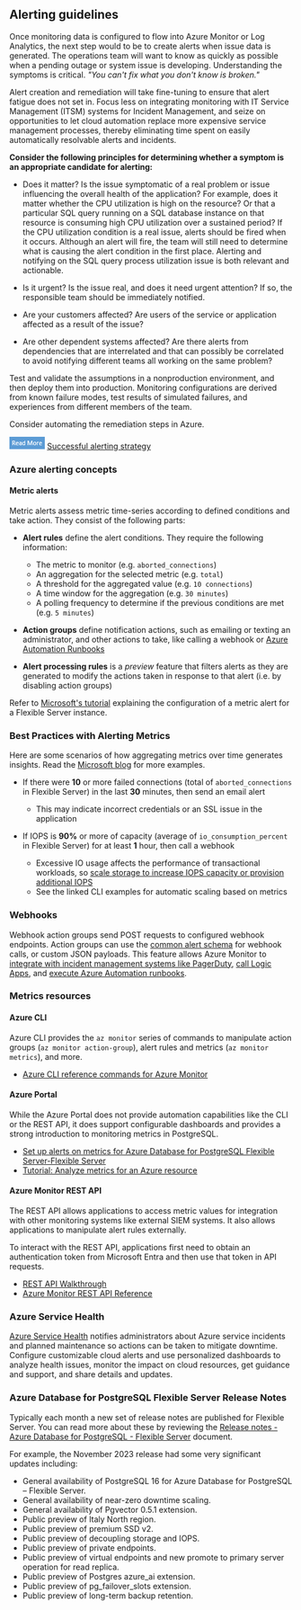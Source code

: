## Alerting guidelines

Once monitoring data is configured to flow into Azure Monitor or Log Analytics, the next step would to be to create alerts when issue data is generated. The operations team will want to know as quickly as possible when a pending outage or system issue is developing. Understanding the symptoms is critical. *"You can't fix what you don't know is broken."*

Alert creation and remediation will take fine-tuning to ensure that alert fatigue does not set in. Focus less on integrating monitoring with IT Service Management (ITSM) systems for Incident Management, and seize on opportunities to let cloud automation replace more expensive service management processes, thereby eliminating time spent on easily automatically resolvable alerts and incidents.

**Consider the following principles for determining whether a symptom is an appropriate candidate for alerting:**

- Does it matter? Is the issue symptomatic of a real problem or issue influencing the overall health of the application? For example, does it matter whether the CPU utilization is high on the resource? Or that a particular SQL query running on a SQL database instance on that resource is consuming high CPU utilization over a sustained period? If the CPU utilization condition is a real issue, alerts should be fired when it occurs.  Although an alert will fire, the team will still need to determine what is causing the alert condition in the first place. Alerting and notifying on the SQL query process utilization issue is both relevant and actionable.

- Is it urgent? Is the issue real, and does it need urgent attention? If so, the responsible team should be immediately notified.

- Are your customers affected? Are users of the service or application affected as a result of the issue?

- Are other dependent systems affected? Are there alerts from dependencies that are interrelated and that can possibly be correlated to avoid notifying different teams all working on the same problem?

Test and validate the assumptions in a nonproduction environment, and then deploy them into production. Monitoring configurations are derived from known failure modes, test results of simulated failures, and experiences from different members of the team.

Consider automating the remediation steps in Azure.

![Read more icon](media/read-more.png "Read more")  [Successful alerting strategy](https://learn.microsoft.com/azure/cloud-adoption-framework/manage/monitor/response#successful-alerting-strategy)

### Azure alerting concepts

#### Metric alerts

Metric alerts assess metric time-series according to defined conditions and take action. They consist of the following parts:

- **Alert rules** define the alert conditions. They require the following information:
  - The metric to monitor (e.g. `aborted_connections`)
  - An aggregation for the selected metric (e.g. `total`)
  - A threshold for the aggregated value (e.g. `10 connections`)
  - A time window for the aggregation (e.g. `30 minutes`)
  - A polling frequency to determine if the previous conditions are met (e.g. `5 minutes`)

- **Action groups** define notification actions, such as emailing or texting an administrator, and other actions to take, like calling a webhook or [Azure Automation Runbooks](https://learn.microsoft.com/azure/automation/automation-runbook-types)

- **Alert processing rules** is a *preview* feature that filters alerts as they are generated to modify the actions taken in response to that alert (i.e. by disabling action groups)

Refer to [Microsoft's tutorial](https://learn.microsoft.com/azure/postgresql/flexible-server/howto-alert-on-metrics) explaining the configuration of a metric alert for a Flexible Server instance.

### Best Practices with Alerting Metrics

Here are some scenarios of how aggregating metrics over time generates insights. Read the [Microsoft blog](https://azure.microsoft.com/blog/best-practices-for-alerting-on-metrics-with-azure-database-for-PostgreSQL-monitoring/) for more examples.

- If there were **10** or more failed connections (total of `aborted_connections` in Flexible Server) in the last **30** minutes, then send an email alert
  - This may indicate incorrect credentials or an SSL issue in the application

- If IOPS is **90%** or more of capacity (average of `io_consumption_percent` in Flexible Server) for at least **1** hour, then call a webhook
  - Excessive IO usage affects the performance of transactional workloads, so [scale storage to increase IOPS capacity or provision additional IOPS](https://learn.microsoft.com/azure/postgresql/flexible-server/concepts-compute-storage)
  - See the linked CLI examples for automatic scaling based on metrics

### Webhooks

Webhook action groups send POST requests to configured webhook endpoints. Action groups can use the [common alert schema](https://learn.microsoft.com/azure/azure-monitor/alerts/alerts-common-schema) for webhook calls, or custom JSON payloads. This feature allows Azure Monitor to [integrate with incident management systems like PagerDuty](https://www.pagerduty.com/docs/guides/azure-integration-guide/), [call Logic Apps](https://learn.microsoft.com/azure/connectors/connectors-native-webhook), and [execute Azure Automation runbooks](https://learn.microsoft.com/azure/automation/automation-webhooks).

### Metrics resources

#### Azure CLI

Azure CLI provides the `az monitor` series of commands to manipulate action groups (`az monitor action-group`), alert rules and metrics (`az monitor metrics`), and more.

- [Azure CLI reference commands for Azure Monitor](https://learn.microsoft.com/cli/azure/azure-cli-reference-for-monitor)

#### Azure Portal

While the Azure Portal does not provide automation capabilities like the CLI or the REST API, it does support configurable dashboards and provides a strong introduction to monitoring metrics in PostgreSQL.

- [Set up alerts on metrics for Azure Database for PostgreSQL Flexible Server-Flexible Server](https://learn.microsoft.com/azure/postgresql/flexible-server/howto-alert-on-metrics)
- [Tutorial: Analyze metrics for an Azure resource](https://learn.microsoft.com/azure/azure-monitor/essentials/tutorial-metrics)

#### Azure Monitor REST API

The REST API allows applications to access metric values for integration with other monitoring systems like external SIEM systems. It also allows applications to manipulate alert rules externally.

To interact with the REST API, applications first need to obtain an authentication token from Microsoft Entra and then use that token in API requests.

- [REST API Walkthrough](https://learn.microsoft.com/azure/azure-monitor/essentials/rest-api-walkthrough)
- [Azure Monitor REST API Reference](https://learn.microsoft.com/rest/api/monitor/)

### Azure Service Health

[Azure Service Health](https://azure.microsoft.com/features/service-health/) notifies administrators about Azure service incidents and planned maintenance so actions can be taken to mitigate downtime. Configure customizable cloud alerts and use personalized dashboards to analyze health issues, monitor the impact on cloud resources, get guidance and support, and share details and updates.

### Azure Database for PostgreSQL Flexible Server Release Notes

Typically each month a new set of release notes are published for Flexible Server.  You can read more about these by reviewing the [Release notes - Azure Database for PostgreSQL - Flexible Server](https://learn.microsoft.com/azure/postgresql/flexible-server/release-notes) document.

For example, the November 2023 release had some very significant updates including:

- General availability of PostgreSQL 16 for Azure Database for PostgreSQL – Flexible Server.
- General availability of near-zero downtime scaling.
- General availability of Pgvector 0.5.1 extension.
- Public preview of Italy North region.
- Public preview of premium SSD v2.
- Public preview of decoupling storage and IOPS.
- Public preview of private endpoints.
- Public preview of virtual endpoints and new promote to primary server operation for read replica.
- Public preview of Postgres azure_ai extension.
- Public preview of pg_failover_slots extension.
- Public preview of long-term backup retention.